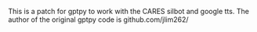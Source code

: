 This is a patch for gptpy to work with the CARES silbot and google tts. The author of the original gptpy code is github.com/jlim262/ 
